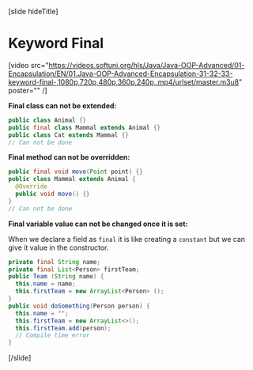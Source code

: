 [slide hideTitle]

# Keyword Final

[video src="https://videos.softuni.org/hls/Java/Java-OOP-Advanced/01-Encapsulation/EN/01.Java-OOP-Advanced-Encapsulation-31-32-33-keyword-final-,1080p,720p,480p,360p,240p,.mp4/urlset/master.m3u8" poster="" /]

**Final class can not be extended:**

```java
public class Animal {}
public final class Mammal extends Animal {}
public class Cat extends Mammal {}
// Can not be done
```

**Final method can not be overridden:**

```java
public final void move(Point point) {}
public class Mammal extends Animal {
  @Override 
  public void move() {}
}
// Can not be done
```

**Final variable value can not be changed once it is set:**

When we declare a field as `final` it is like creating a `constant` but we can give it value in the constructor.

```java
private final String name;
private final List<Person> firstTeam;
public Team (String name) {
  this.name = name;
  this.firstTeam = new ArrayList<Person> ();
}
public void doSomething(Person person) {
  this.name = "";
  this.firstTeam = new ArrayList<>();
  this.firstTeam.add(person);
  // Compile time error
}
```
[/slide]